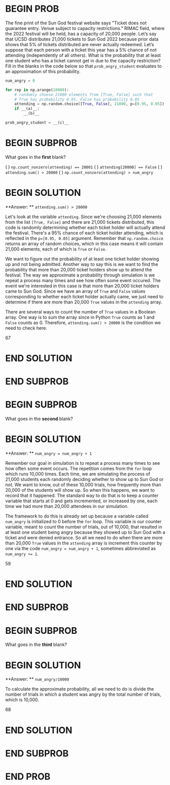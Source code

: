 # BEGIN PROB

The fine print of the Sun God festival website says "Ticket does not guarantee entry. Venue subject to capacity restrictions."  RIMAC field, where the 2022 festival will be held, has a capacity of 20,000 people. Let’s say that UCSD distributes 21,000 tickets to Sun God 2022 because prior data shows that 5% of tickets distributed are never actually redeemed. Let’s suppose that each person with a ticket this year has a 5% chance of not attending (independently of all others).  What is the probability that at least one student who has a ticket cannot get in due to the capacity restriction? Fill in the blanks in the code below so that `prob_angry_student` evaluates to an approximation of this probability.

```py
num_angry = 0

for rep in np.arange(10000):
    # randomly choose 21000 elements from [True, False] such that 
    # True has probability 0.95, False has probability 0.05
    attending = np.random.choice([True, False], 21000, p=[0.95, 0.05])
    if __(a)__:
        __(b)__

prob_angry_student = __(c)__
```
# BEGIN SUBPROB

What goes in the **first** blank?

( ) `np.count_nonzero(attending) == 20001`
( ) `attending[20000] == False`
( ) `attending.sum() > 20000`
( ) `np.count_nonzero(attending) > num_angry`

# BEGIN SOLUTION

**Answer: ** `attending.sum() > 20000`

Let's look at the variable `attending`. Since we're choosing 21,000 elements from the list `[True, False]` and there are 21,000 tickets distributed, this code is randomly determining whether each ticket holder will actually attend the festival. There's a 95% chance of each ticket holder attending, which is reflected in the `p=[0.95, 0.05]` argument. Remember that `np.random.choice` returns an array of random choices, which in this case means it will contain 21,000 elements, each of which is `True` or `False`. 

We want to figure out the probability of at least one ticket holder showing up and not being admitted. Another way to say this is we want to find the probability that more than 20,000 ticket holders show up to attend the festival. The way we approximate a probability through simulation is we repeat a process many times and see how often some event occured. The event we're interested in this case is that more than 20,000 ticket holders came to Sun God. Since we have an array of `True` and `False` values corresponding to whether each ticket holder actually came, we just need to determine if there are more than 20,000 `True` values in the `attending` array. 

There are several ways to count the number of `True` values in a Boolean array. One way is to sum the array since in Python `True` counts as 1 and `False` counts as 0. Therefore, `attending.sum() > 20000` is the condition we need to check here.

<average>67</average>

# END SOLUTION

# END SUBPROB

# BEGIN SUBPROB

What goes in the **second** blank?

# BEGIN SOLUTION

**Answer: ** `num_angry = num_angry + 1`

Remember our goal in simulation is to repeat a process many times to see how often some event occurs. The repetition comes from the `for` loop which runs 10,000 times. Each time, we are simulating the process of 21,000 students each randomly deciding whether to show up to Sun God or not. We want to know, out of these 10,000 trials, how frequently more than 20,000 of the students will show up. So when this happens, we want to record that it happened. The standard way to do that is to keep a counter variable that starts at 0 and gets incremented, or increased by one, each time we had more than 20,000 attendees in our simulation. 

The framework to do this is already set up because a variable called `num_angry` is initialized to 0 before the `for` loop. This variable is our counter variable, meant to count the number of trials, out of 10,000, that resulted in at least one student being angry because they showed up to Sun God with a ticket and were denied entrance. So all we need to do when there are more than 20,000 `True` values in the `attending` array is increment this counter by one via the code `num_angry = num_angry + 1`, sometimes abbreviated as `num_angry += 1`.

<average>59</average>


# END SOLUTION

# END SUBPROB

# BEGIN SUBPROB

What goes in the **third** blank?

# BEGIN SOLUTION

**Answer: ** `num_angry/10000`

To calculate the approximate probability, all we need to do is divide the number of trials in which a student was angry by the total number of trials, which is 10,000.  

<average>68</average>


# END SOLUTION

# END SUBPROB

# END PROB
